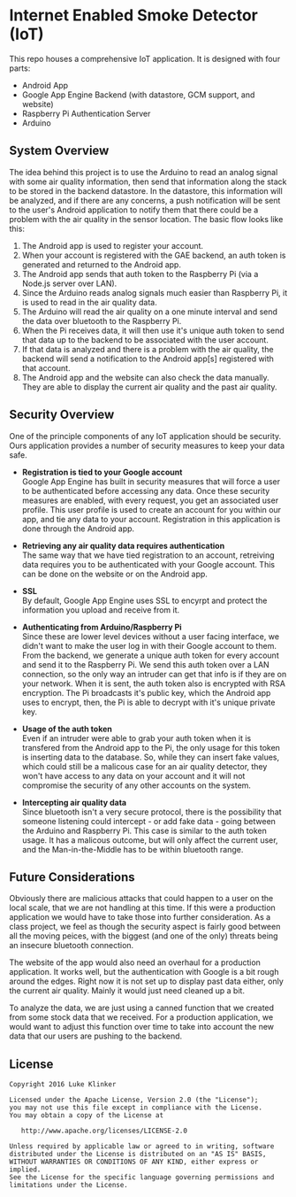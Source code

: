 # Internet Enabled Smoke Detector (IoT)

This repo houses a comprehensive IoT application. It is designed with four parts:

- Android App
- Google App Engine Backend (with datastore, GCM support, and website)
- Raspberry Pi Authentication Server
- Arduino

## System Overview

The idea behind this project is to use the Arduino to read an analog signal with some air quality information, then send that information along the stack to be stored in the backend datastore. In the datastore, this information will be analyzed, and if there are any concerns, a push notification will be sent to the user's Android application to notify them that there could be a problem with the air quality in the sensor location. The basic flow looks like this:

1. The Android app is used to register your account.
2. When your account is registered with the GAE backend, an auth token is generated and returned to the Android app.
3. The Android app sends that auth token to the Raspberry Pi (via a Node.js server over LAN).
4. Since the Arduino reads analog signals much easier than Raspberry Pi, it is used to read in the air quality data.
5. The Arduino will read the air quality on a one minute interval and send the data over bluetooth to the Raspberry Pi.
6. When the Pi receives data, it will then use it's unique auth token to send that data up to the backend to be associated with the user account.
7. If that data is analyzed and there is a problem with the air quality, the backend will send a notification to the Android app[s] registered with that account.
8. The Android app and the website can also check the data manually. They are able to display the current air quality and the past air quality.

## Security Overview

One of the principle components of any IoT application should be security. Ours application provides a number of security measures to keep your data safe. 

- **Registration is tied to your Google account**  
Google App Engine has built in security measures that will force a user to be authenticated before accessing any data. Once these security measures are enabled, with every request, you get an associated user profile. This user profile is used to create an account for you within our app, and tie any data to your account. Registration in this application is done through the Android app.

- **Retrieving any air quality data requires authentication**  
The same way that we have tied registration to an account, retreiving data requires you to be authenticated with your Google account. This can be done on the website or on the Android app.

- **SSL**  
By default, Google App Engine uses SSL to encyrpt and protect the information you upload and receive from it.

- **Authenticating from Arduino/Raspberry Pi**  
Since these are lower level devices without a user facing interface, we didn't want to make the user log in with their Google account to them. From the backend, we generate a unique auth token for every account and send it to the Raspberry Pi. We send this auth token over a LAN connection, so the only way an intruder can get that info is if they are on your network. When it is sent, the auth token also is encrypted with RSA encryption. The Pi broadcasts it's public key, which the Android app uses to encrypt, then, the Pi is able to decrypt with it's unique private key.

- **Usage of the auth token**  
Even if an intruder were able to grab your auth token when it is transfered from the Android app to the Pi, the only usage for this token is inserting data to the database. So, while they can insert fake values, which could still be a malicous case for an air quality detector, they won't have access to any data on your account and it will not compromise the security of any other accounts on the system.

- **Intercepting air quality data**  
Since bluetooth isn't a very secure protocol, there is the possibility that someone listening could intercept - or add fake data - going between the Arduino and Raspberry Pi. This case is similar to the auth token usage. It has a malicous outcome, but will only affect the current user, and the Man-in-the-Middle has to be within bluetooth range.


## Future Considerations

Obviously there are malicious attacks that could happen to a user on the local scale, that we are not handling at this time. If this were a production application we would have to take those into further consideration. As a class project, we feel as though the security aspect is fairly good between all the moving peices, with the biggest (and one of the only) threats being an insecure bluetooth connection.

The website of the app would also need an overhaul for a production application. It works well, but the authentication with Google is a bit rough around the edges. Right now it is not set up to display past data either, only the current air quality. Mainly it would just need cleaned up a bit.

To analyze the data, we are just using a canned function that we created from some stock data that we received. For a production application, we would want to adjust this function over time to take into account the new data that our users are pushing to the backend.


## License

    Copyright 2016 Luke Klinker

    Licensed under the Apache License, Version 2.0 (the "License");
    you may not use this file except in compliance with the License.
    You may obtain a copy of the License at

       http://www.apache.org/licenses/LICENSE-2.0

    Unless required by applicable law or agreed to in writing, software
    distributed under the License is distributed on an "AS IS" BASIS,
    WITHOUT WARRANTIES OR CONDITIONS OF ANY KIND, either express or implied.
    See the License for the specific language governing permissions and
    limitations under the License.
